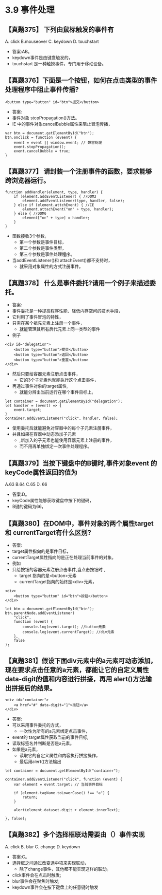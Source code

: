 # 3.9 事件处理

## 【真题375】 下列由鼠标触发的事件有

A. click
B.mouseover
C. keydown
D. touchstart

- 答案:AB。
- keydown事件是由键盘触发的，
- touchstart 是一种触摸事件，专门用于移动设备。

## 【真题376】下面是一个按钮，如何在点击类型的事件处理程序中阻止事件传播?

```
<button type="button" id="btn">提交</button>
```

- 答案:
- 事件对象 stopPropagation()方法。
- IE 中的事件对象cancelBubble属性来阻止冒泡传播，

```
var btn = document.getElementById("btn");
btn.onclick = function (eveent) {
    event = event || window.event; // 兼容处理
    event.stopPropagation();
    event.cancelBubble = true;
}
```

## 【真题377】 请封装一个注册事件的函数，要求能够跨浏览器运行。

```
function addHandler(element, type, handler) {
	if (element.addEventListener) { //DOM2
		element.addEventListener(type, handler, false);
	} else if (element.attchEvent) { //IE
		element.attachEvent("on" + type, handler);
	} else { //DOM0
		element["on" + type] = handler;
	}
}

```

- 函数接收3个参数，
  - 第一个参数是事件目标，
  - 第二个参数是事件类型，
  - 第三个参数是事件处理程序。
- 当addEventListener()和 attachEvent()都不支持时，
  - 就采用对象属性的方式注册事件。

## 【真题378】 什么是事件委托?请用一个例子来描述委托。

- 答案:
- 事件委托是一种提高程序性能、降低内存空间的技术手段，
- 它利用了事件冒泡的特性，
- 只需在某个祖先元素上注册一个事件，
  - 就能管理其所有后代元素上同一类型的事件
- 例子

```
<div id="delegation">
	<button type="button">提交</button>
	<button type="button">返回</button>
	<button type="button">重置</button>
</div>

```

- 然后只要给容器元素注册点击事件，
  - 它的3个子元素也就能执行这个点击事件，
- 再通过事件对象的target属性,
  - 就能分辨出当前运行在哪个事件目标上，

```
let container = document.getElementById("delegation");
let handler = (event) => {
    event.target;
}
container.addEventListener("click", handler, false);
```

- 使用委托后就能避免对容器中的每个子元素注册事件，
- 并且如果在容器中动态添加子元素
  - ,新加入的子元素也能使用容器元素上注册的事件，
  - 而不用再单独绑定一次事件处理程序。

## 【真题379】当按下键盘中的B键时,事件对象event 的 keyCode属性返回的值为

A.63
B.64
C.65
D. 66

- 答案:D。
- keyCode属性能够获取键盘中按下的键码，
- B键的键码为66，

## 【真题380】在DOM中，事件对象的两个属性target和 currentTarget有什么区别?

- 答案:
- target属性指向的是事件目标，
- currentTarget属性指向的是正在处理当前事件的对象。
- 例如
- 只给按钮的容器元素注册点击事件,当点击按钮时 , 
  - target 指向的是\<button>元素
  - currentTarget指向的始终是\<div>元素，

```
<div>
    <button type="button" id="btn">按钮</button>
</div>
```

```
let btn = document.getElementById("btn");
btn.parentNode.addEventListener(
	"click",
	function (event) {
		console.log(event.target); //button元素
		console.log(event.currentTarget); //div元素
	},
	false
);

```

## 【真题381】假设下面div元素中的a元素可动态添加，现在要求点击任意的a元素，都能让它的自定义属性 data-digit的值和内容进行拼接，再用 alert()方法输出拼接后的结果。

```
<div id="container">
    <a href="#" data-digit="1">按钮</a>
</div>
```

- 答案:
- 可以采用事件委托的方式，
  - 一次性为所有的a元素绑定点击事件，
- event的 target属性获取当前的事件目标,
- 读取标签名并判断是否是a元素。
- 如果是a元素，
  - 读取它的自定义属性和内容执行拼接操作，
  - 最后用alert()方法输出

```
let container = document.getElementById("container");

container.addEventListener("click", function (event) {
    var element = event.target; // 当前事件目标
    
    if (element.tagName.toLowerCase() !== "a") {
        return;
    }
    
    alert(element.dataset.digit + element.innerText);
    
}, false);

```

## 【真题382】多个选择框联动需要由（）事件实现

A. click
B. blur
C. change
D. keydown

- 答案:C。
- 选择框之间通过改变选中项来实现联动，
  - 除了change事件，其他都不能实现这样的联动。
- click事件会在点击时触发;
- blur事件会在聚焦时触发;
- keydown事件会在按下键盘上的任意键时触发